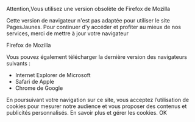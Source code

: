 Attention,Vous utilisez une version obsolète de Firefox de Mozilla

Cette version de navigateur n'est pas adaptée pour utiliser le site PagesJaunes. Pour continuer d'y accéder et profiter au mieux de nos services, merci de mettre à jour votre navigateur

Firefox de Mozilla

Vous pouvez également télécharger la dernière version des navigateurs suivants :

*   Internet Explorer de Microsoft
*   Safari de Apple
*   Chrome de Google

En poursuivant votre navigation sur ce site, vous acceptez l’utilisation de cookies pour mesurer notre audience et vous proposer des contenus et publicités personnalisés. En savoir plus et gérer les cookies. OK